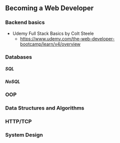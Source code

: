 <h2>Becoming a Web Developer</h2>


### Backend basics
* Udemy Full Stack Basics by Colt Steele 
    * https://www.udemy.com/the-web-developer-bootcamp/learn/v4/overview


### Databases
##### SQL

##### NoSQL


### OOP


### Data Structures and Algorithms


### HTTP/TCP


### System Design